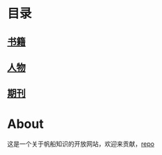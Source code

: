 # 目录
## [书籍](book/index.md)
## [人物](people/index.md)
## [期刊](journal/index.md)
# About
这是一个关于帆船知识的开放网站，欢迎来贡献，[repo](https://github.com/ikeepo/sailboat) 
